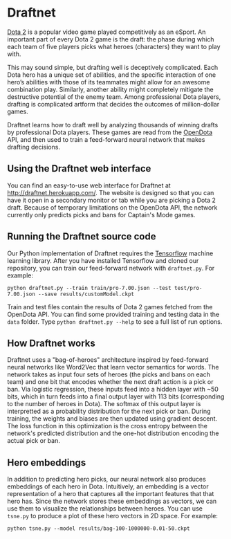 # Draftnet

[Dota 2](http://blog.dota2.com/?l=english) is a popular video game played competitively as an eSport.
An important part of every Dota 2 game is the draft: the phase during which each team of five players picks what 
heroes (characters) they want to play with.

This may sound simple, but drafting well is deceptively complicated. Each Dota hero has a unique set of abilities, and the  specific interaction of one hero’s abilities with those of its 
teammates might allow for an awesome combination play. Similarly, another ability might completely mitigate the 
destructive potential of the enemy team. Among professional Dota players, drafting is complicated artform that decides the outcomes of million-dollar games.

Draftnet learns how to draft well by analyzing thousands of winning drafts by professional Dota players. These games
are read from the [OpenDota](https://www.opendota.com/) API, and then used to train a feed-forward neural network that makes drafting decisions.

## Using the Draftnet web interface
You can find an easy-to-use web interface for Draftnet at http://draftnet.herokuapp.com/. The website is designed so that you can have it open in a secondary monitor or tab while you are picking a Dota 2 draft. Because of temporary limitations on the OpenDota API, the network currently only predicts picks and bans for Captain's Mode games.

## Running the Draftnet source code

Our Python implementation of Draftnet requires the [Tensorflow](https://www.tensorflow.org/) machine learning library. After you have installed Tensorflow and cloned our repository, you can train our feed-forward network with `draftnet.py`. For example:

~~~~
python draftnet.py --train train/pro-7.00.json --test test/pro-7.00.json --save results/customModel.ckpt
~~~~

Train and test files contain the results of Dota 2 games fetched from the OpenDota API. You can find some provided training and testing data in the `data` folder. Type `python draftnet.py --help` to see a full list of run options.

## How Draftnet works

Draftnet uses a "bag-of-heroes" architecture inspired by feed-forward neural networks like Word2Vec that learn vector semantics for words. The network takes as input four sets of heroes (the picks and bans on each team) and one bit that encodes whether the next draft action is a pick or ban. Via logistic regression, these inputs feed into a hidden layer with ~50 bits, which in turn feeds into a final output layer with 113 bits (corresponding to the number of heroes in Dota). The softmax of this output layer is interpretted as a probability distribution for the next pick or ban. During training, the weights and biases are then updated using gradient descent. The loss function in this optimization is the cross entropy between the network's predicted distribution and the one-hot distribution encoding the actual pick or ban.

## Hero embeddings

In addition to predicting hero picks, our neural network also produces embeddings of each hero in Dota. Intuitively, an embedding is a vector representation of a hero that captures all the important features that that hero has. Since the network stores these embeddings as vectors, we can use them to visualize the relationships between heroes. You can use `tsne.py` to produce a plot of these hero vectors in 2D space. For example:

~~~
python tsne.py --model results/bag-100-1000000-0.01-50.ckpt
~~~
